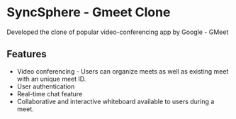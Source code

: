 # SyncSphere - Gmeet Clone

Developed the clone of popular video-conferencing app by Google - GMeet

## Features

- Video conferencing - Users can organize meets as well as existing meet with an unique meet ID.
- User authentication
- Real-time chat feature
- Collaborative and interactive whiteboard available to users during a meet.
